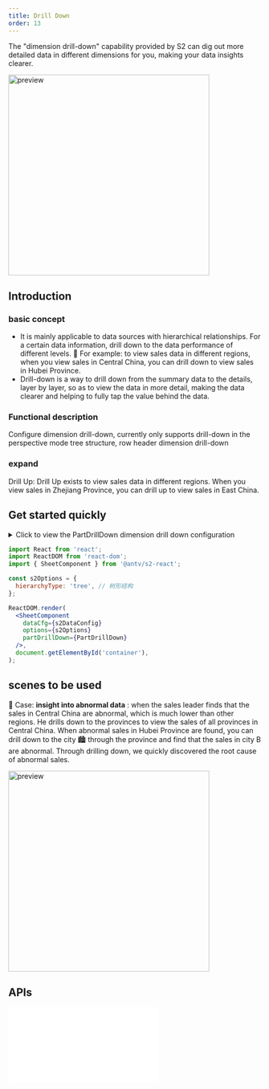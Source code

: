 ```yaml
---
title: Drill Down
order: 13
---
```


The "dimension drill-down" capability provided by S2 can dig out more detailed data in different dimensions for you, making your data insights clearer.

<img src="https://gw.alipayobjects.com/zos/antfincdn/J7bnG8lcf/xiazuan.gif" height="400" alt="preview">

## Introduction

### basic concept

* It is mainly applicable to data sources with hierarchical relationships. For a certain data information, drill down to the data performance of different levels. 🌰 For example: to view sales data in different regions, when you view sales in Central China, you can drill down to view sales in Hubei Province.
* Drill-down is a way to drill down from the summary data to the details, layer by layer, so as to view the data in more detail, making the data clearer and helping to fully tap the value behind the data.

### Functional description

Configure dimension drill-down, currently only supports drill-down in the perspective mode tree structure, row header dimension drill-down

### expand

Drill Up: Drill Up exists to view sales data in different regions. When you view sales in Zhejiang Province, you can drill up to view sales in East China.

## Get started quickly

<details><summary>Click to view the PartDrillDown dimension drill down configuration</summary><pre> <code class="language-js">
const&#x26;nbsp;sex&#x26;nbsp;=&#x26;nbsp;[&#x26;nbsp;'男',&#x26;nbsp;'女'&#x26;nbsp;];

const&#x26;nbsp;PartDrillDown&#x26;nbsp;=&#x26;nbsp;{
&#x26;nbsp;&#x26;nbsp;drillConfig:&#x26;nbsp;{
&#x26;nbsp;&#x26;nbsp;&#x26;nbsp;&#x26;nbsp;dataSet:&#x26;nbsp;[&#x26;nbsp;//&#x26;nbsp;下钻数据源配置
&#x26;nbsp;&#x26;nbsp;&#x26;nbsp;&#x26;nbsp;&#x26;nbsp;&#x26;nbsp;{
&#x26;nbsp;&#x26;nbsp;&#x26;nbsp;&#x26;nbsp;&#x26;nbsp;&#x26;nbsp;&#x26;nbsp;&#x26;nbsp;name:&#x26;nbsp;'客户性别',
&#x26;nbsp;&#x26;nbsp;&#x26;nbsp;&#x26;nbsp;&#x26;nbsp;&#x26;nbsp;&#x26;nbsp;&#x26;nbsp;value:&#x26;nbsp;'sex',
&#x26;nbsp;&#x26;nbsp;&#x26;nbsp;&#x26;nbsp;&#x26;nbsp;&#x26;nbsp;&#x26;nbsp;&#x26;nbsp;type:&#x26;nbsp;'text',
&#x26;nbsp;&#x26;nbsp;&#x26;nbsp;&#x26;nbsp;&#x26;nbsp;&#x26;nbsp;},
&#x26;nbsp;&#x26;nbsp;&#x26;nbsp;&#x26;nbsp;],
&#x26;nbsp;&#x26;nbsp;},

&#x26;nbsp;&#x26;nbsp;//&#x26;nbsp;点击下钻后的回调
&#x26;nbsp;&#x26;nbsp;fetchData:&#x26;nbsp;(meta,&#x26;nbsp;drillFields)&#x26;nbsp;=>
&#x26;nbsp;&#x26;nbsp;&#x26;nbsp;&#x26;nbsp;new&#x26;nbsp;Promise((resolve)&#x26;nbsp;=>&#x26;nbsp;{
&#x26;nbsp;&#x26;nbsp;&#x26;nbsp;&#x26;nbsp;&#x26;nbsp;&#x26;nbsp;const&#x26;nbsp;dataSet&#x26;nbsp;=&#x26;nbsp;meta.spreadsheet.dataSet;
&#x26;nbsp;&#x26;nbsp;&#x26;nbsp;&#x26;nbsp;&#x26;nbsp;&#x26;nbsp;const&#x26;nbsp;field&#x26;nbsp;=&#x26;nbsp;drillFields[0];
&#x26;nbsp;&#x26;nbsp;&#x26;nbsp;&#x26;nbsp;&#x26;nbsp;&#x26;nbsp;const&#x26;nbsp;rowDatas&#x26;nbsp;=&#x26;nbsp;dataSet.getMultiData(meta.query,&#x26;nbsp;true,&#x26;nbsp;true);
&#x26;nbsp;&#x26;nbsp;&#x26;nbsp;&#x26;nbsp;&#x26;nbsp;&#x26;nbsp;const&#x26;nbsp;drillDownData&#x26;nbsp;=&#x26;nbsp;[];
&#x26;nbsp;&#x26;nbsp;&#x26;nbsp;&#x26;nbsp;&#x26;nbsp;&#x26;nbsp;rowDatas.forEach((data)&#x26;nbsp;=>&#x26;nbsp;{
&#x26;nbsp;&#x26;nbsp;&#x26;nbsp;&#x26;nbsp;&#x26;nbsp;&#x26;nbsp;&#x26;nbsp;&#x26;nbsp;const&#x26;nbsp;{&#x26;nbsp;city,&#x26;nbsp;number,&#x26;nbsp;province,&#x26;nbsp;sub_type:&#x26;nbsp;subType,&#x26;nbsp;type&#x26;nbsp;}&#x26;nbsp;=&#x26;nbsp;data;
&#x26;nbsp;&#x26;nbsp;&#x26;nbsp;&#x26;nbsp;&#x26;nbsp;&#x26;nbsp;&#x26;nbsp;&#x26;nbsp;const&#x26;nbsp;number0&#x26;nbsp;=&#x26;nbsp;Math.ceil(Math.random()&#x26;nbsp;*&#x26;nbsp;(number&#x26;nbsp;-&#x26;nbsp;50))&#x26;nbsp;+&#x26;nbsp;50;
&#x26;nbsp;&#x26;nbsp;&#x26;nbsp;&#x26;nbsp;&#x26;nbsp;&#x26;nbsp;&#x26;nbsp;&#x26;nbsp;const&#x26;nbsp;number1&#x26;nbsp;=&#x26;nbsp;number&#x26;nbsp;-&#x26;nbsp;number0;
&#x26;nbsp;&#x26;nbsp;&#x26;nbsp;&#x26;nbsp;&#x26;nbsp;&#x26;nbsp;&#x26;nbsp;&#x26;nbsp;const&#x26;nbsp;dataItem0&#x26;nbsp;=&#x26;nbsp;{
&#x26;nbsp;&#x26;nbsp;&#x26;nbsp;&#x26;nbsp;&#x26;nbsp;&#x26;nbsp;&#x26;nbsp;&#x26;nbsp;&#x26;nbsp;&#x26;nbsp;city,
&#x26;nbsp;&#x26;nbsp;&#x26;nbsp;&#x26;nbsp;&#x26;nbsp;&#x26;nbsp;&#x26;nbsp;&#x26;nbsp;&#x26;nbsp;&#x26;nbsp;number:&#x26;nbsp;number0,
&#x26;nbsp;&#x26;nbsp;&#x26;nbsp;&#x26;nbsp;&#x26;nbsp;&#x26;nbsp;&#x26;nbsp;&#x26;nbsp;&#x26;nbsp;&#x26;nbsp;province,
&#x26;nbsp;&#x26;nbsp;&#x26;nbsp;&#x26;nbsp;&#x26;nbsp;&#x26;nbsp;&#x26;nbsp;&#x26;nbsp;&#x26;nbsp;&#x26;nbsp;sub_type:&#x26;nbsp;subType,
&#x26;nbsp;&#x26;nbsp;&#x26;nbsp;&#x26;nbsp;&#x26;nbsp;&#x26;nbsp;&#x26;nbsp;&#x26;nbsp;&#x26;nbsp;&#x26;nbsp;type,
&#x26;nbsp;&#x26;nbsp;&#x26;nbsp;&#x26;nbsp;&#x26;nbsp;&#x26;nbsp;&#x26;nbsp;&#x26;nbsp;&#x26;nbsp;&#x26;nbsp;[field]:&#x26;nbsp;sex[0],
&#x26;nbsp;&#x26;nbsp;&#x26;nbsp;&#x26;nbsp;&#x26;nbsp;&#x26;nbsp;&#x26;nbsp;&#x26;nbsp;};
&#x26;nbsp;&#x26;nbsp;&#x26;nbsp;&#x26;nbsp;&#x26;nbsp;&#x26;nbsp;&#x26;nbsp;&#x26;nbsp;drillDownData.push(dataItem0);
&#x26;nbsp;&#x26;nbsp;&#x26;nbsp;&#x26;nbsp;&#x26;nbsp;&#x26;nbsp;&#x26;nbsp;&#x26;nbsp;const&#x26;nbsp;dataItem1&#x26;nbsp;=&#x26;nbsp;{
&#x26;nbsp;&#x26;nbsp;&#x26;nbsp;&#x26;nbsp;&#x26;nbsp;&#x26;nbsp;&#x26;nbsp;&#x26;nbsp;&#x26;nbsp;&#x26;nbsp;city,
&#x26;nbsp;&#x26;nbsp;&#x26;nbsp;&#x26;nbsp;&#x26;nbsp;&#x26;nbsp;&#x26;nbsp;&#x26;nbsp;&#x26;nbsp;&#x26;nbsp;number:&#x26;nbsp;number1,
&#x26;nbsp;&#x26;nbsp;&#x26;nbsp;&#x26;nbsp;&#x26;nbsp;&#x26;nbsp;&#x26;nbsp;&#x26;nbsp;&#x26;nbsp;&#x26;nbsp;province,
&#x26;nbsp;&#x26;nbsp;&#x26;nbsp;&#x26;nbsp;&#x26;nbsp;&#x26;nbsp;&#x26;nbsp;&#x26;nbsp;&#x26;nbsp;&#x26;nbsp;sub_type:&#x26;nbsp;subType,
&#x26;nbsp;&#x26;nbsp;&#x26;nbsp;&#x26;nbsp;&#x26;nbsp;&#x26;nbsp;&#x26;nbsp;&#x26;nbsp;&#x26;nbsp;&#x26;nbsp;type,
&#x26;nbsp;&#x26;nbsp;&#x26;nbsp;&#x26;nbsp;&#x26;nbsp;&#x26;nbsp;&#x26;nbsp;&#x26;nbsp;&#x26;nbsp;&#x26;nbsp;[field]:&#x26;nbsp;sex[1],
&#x26;nbsp;&#x26;nbsp;&#x26;nbsp;&#x26;nbsp;&#x26;nbsp;&#x26;nbsp;&#x26;nbsp;&#x26;nbsp;};

&#x26;nbsp;&#x26;nbsp;&#x26;nbsp;&#x26;nbsp;&#x26;nbsp;&#x26;nbsp;&#x26;nbsp;&#x26;nbsp;drillDownData.push(dataItem1);
&#x26;nbsp;&#x26;nbsp;&#x26;nbsp;&#x26;nbsp;&#x26;nbsp;&#x26;nbsp;});

&#x26;nbsp;&#x26;nbsp;&#x26;nbsp;&#x26;nbsp;&#x26;nbsp;&#x26;nbsp;resolve({
&#x26;nbsp;&#x26;nbsp;&#x26;nbsp;&#x26;nbsp;&#x26;nbsp;&#x26;nbsp;&#x26;nbsp;&#x26;nbsp;drillField:&#x26;nbsp;field,&#x26;nbsp;//&#x26;nbsp;下钻维度&#x26;nbsp;value&#x26;nbsp;值
&#x26;nbsp;&#x26;nbsp;&#x26;nbsp;&#x26;nbsp;&#x26;nbsp;&#x26;nbsp;&#x26;nbsp;&#x26;nbsp;drillData:&#x26;nbsp;drillDownData,&#x26;nbsp;//&#x26;nbsp;下钻数据
&#x26;nbsp;&#x26;nbsp;&#x26;nbsp;&#x26;nbsp;&#x26;nbsp;&#x26;nbsp;});
&#x26;nbsp;&#x26;nbsp;&#x26;nbsp;&#x26;nbsp;}),
};

</code></pre></details>

```jsx
import React from 'react';
import ReactDOM from 'react-dom';
import { SheetComponent } from '@antv/s2-react';

const s2Options = {
  hierarchyType: 'tree', // 树形结构
};

ReactDOM.render(
  <SheetComponent
    dataCfg={s2DataConfig}
    options={s2Options}
    partDrillDown={PartDrillDown}
  />,
  document.getElementById('container'),
);
```

<playground path="react-component/drill-dwon/demo/for-pivot.tsx" rid="container"></playground>

## scenes to be used

🌰 Case: **insight into abnormal data** : when the sales leader finds that the sales in Central China are abnormal, which is much lower than other regions. He drills down to the provinces to view the sales of all provinces in Central China. When abnormal sales in Hubei Province are found, you can drill down to the city 🏙 through the province and find that the sales in city B are abnormal. Through drilling down, we quickly discovered the root cause of abnormal sales.

<img src="https://gw.alipayobjects.com/zos/antfincdn/43CZawVX7/xiazuan-chengshi.gif" height="400" alt="preview">

## APIs

<embed src="@/docs/api/components/drill-down.en.md"></embed>

